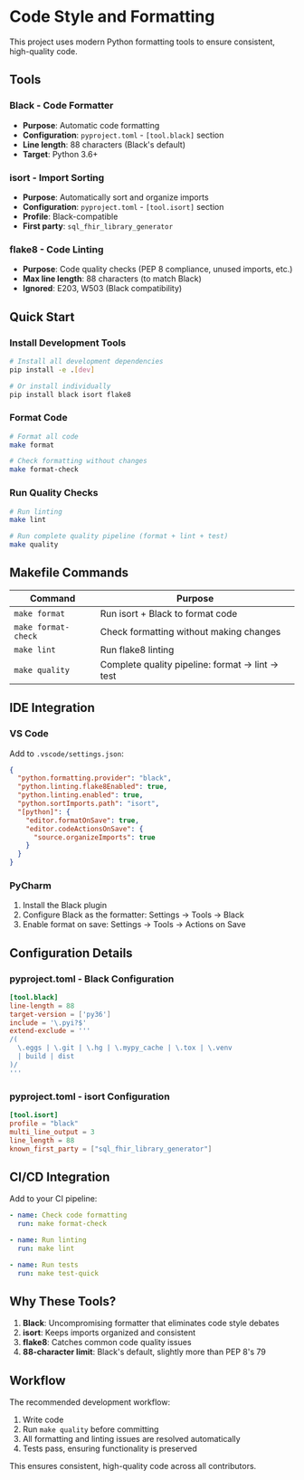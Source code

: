 # Code Style and Formatting

This project uses modern Python formatting tools to ensure consistent, high-quality code.

## Tools

### Black - Code Formatter
- **Purpose**: Automatic code formatting
- **Configuration**: `pyproject.toml` - `[tool.black]` section
- **Line length**: 88 characters (Black's default)
- **Target**: Python 3.6+

### isort - Import Sorting
- **Purpose**: Automatically sort and organize imports
- **Configuration**: `pyproject.toml` - `[tool.isort]` section
- **Profile**: Black-compatible
- **First party**: `sql_fhir_library_generator`

### flake8 - Code Linting
- **Purpose**: Code quality checks (PEP 8 compliance, unused imports, etc.)
- **Max line length**: 88 characters (to match Black)
- **Ignored**: E203, W503 (Black compatibility)

## Quick Start

### Install Development Tools
```bash
# Install all development dependencies
pip install -e .[dev]

# Or install individually
pip install black isort flake8
```

### Format Code
```bash
# Format all code
make format

# Check formatting without changes
make format-check
```

### Run Quality Checks
```bash
# Run linting
make lint

# Run complete quality pipeline (format + lint + test)
make quality
```

## Makefile Commands

| Command | Purpose |
|---------|---------|
| `make format` | Run isort + Black to format code |
| `make format-check` | Check formatting without making changes |
| `make lint` | Run flake8 linting |
| `make quality` | Complete quality pipeline: format → lint → test |

## IDE Integration

### VS Code
Add to `.vscode/settings.json`:
```json
{
  "python.formatting.provider": "black",
  "python.linting.flake8Enabled": true,
  "python.linting.enabled": true,
  "python.sortImports.path": "isort",
  "[python]": {
    "editor.formatOnSave": true,
    "editor.codeActionsOnSave": {
      "source.organizeImports": true
    }
  }
}
```

### PyCharm
1. Install the Black plugin
2. Configure Black as the formatter: Settings → Tools → Black
3. Enable format on save: Settings → Tools → Actions on Save

## Configuration Details

### pyproject.toml - Black Configuration
```toml
[tool.black]
line-length = 88
target-version = ['py36']
include = '\.pyi?$'
extend-exclude = '''
/(
  \.eggs | \.git | \.hg | \.mypy_cache | \.tox | \.venv
  | build | dist
)/
'''
```

### pyproject.toml - isort Configuration
```toml
[tool.isort]
profile = "black"
multi_line_output = 3
line_length = 88
known_first_party = ["sql_fhir_library_generator"]
```

## CI/CD Integration

Add to your CI pipeline:
```yaml
- name: Check code formatting
  run: make format-check

- name: Run linting
  run: make lint

- name: Run tests
  run: make test-quick
```

## Why These Tools?

1. **Black**: Uncompromising formatter that eliminates code style debates
2. **isort**: Keeps imports organized and consistent
3. **flake8**: Catches common code quality issues
4. **88-character limit**: Black's default, slightly more than PEP 8's 79

## Workflow

The recommended development workflow:
1. Write code
2. Run `make quality` before committing
3. All formatting and linting issues are resolved automatically
4. Tests pass, ensuring functionality is preserved

This ensures consistent, high-quality code across all contributors.
